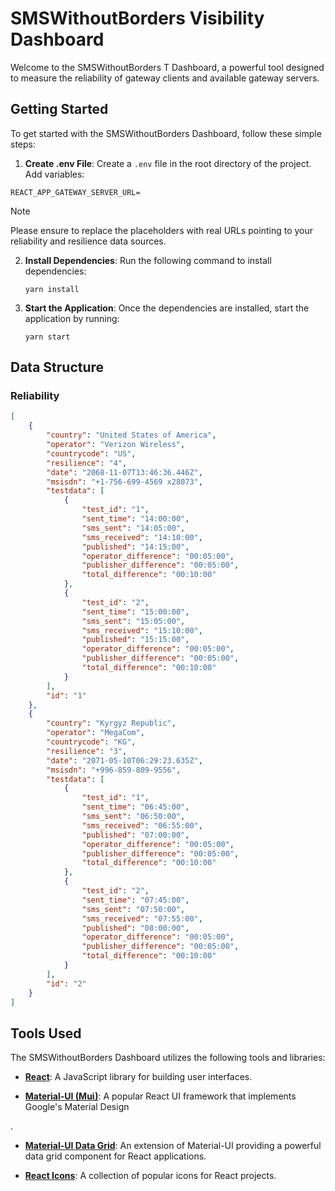 # SMSWithoutBorders Visibility Dashboard

Welcome to the SMSWithoutBorders T Dashboard, a powerful tool designed to measure the reliability of gateway clients and available gateway servers.

## Getting Started

To get started with the SMSWithoutBorders Dashboard, follow these simple steps:

1. **Create .env File**: Create a `.env` file in the root directory of the project. Add variables:

```
REACT_APP_GATEWAY_SERVER_URL=
```

> [!NOTE]
> Please ensure to replace the placeholders with real URLs pointing to your reliability and resilience data sources.

2. **Install Dependencies**: Run the following command to install dependencies:

   ```
   yarn install
   ```

3. **Start the Application**: Once the dependencies are installed, start the application by running:

   ```
   yarn start
   ```

## Data Structure

### Reliability

```json
[
	{
		"country": "United States of America",
		"operator": "Verizon Wireless",
		"countrycode": "US",
		"resilience": "4",
		"date": "2068-11-07T13:46:36.446Z",
		"msisdn": "+1-756-699-4569 x28073",
		"testdata": [
			{
				"test_id": "1",
				"sent_time": "14:00:00",
				"sms_sent": "14:05:00",
				"sms_received": "14:10:00",
				"published": "14:15:00",
				"operator_difference": "00:05:00",
				"publisher_difference": "00:05:00",
				"total_difference": "00:10:00"
			},
			{
				"test_id": "2",
				"sent_time": "15:00:00",
				"sms_sent": "15:05:00",
				"sms_received": "15:10:00",
				"published": "15:15:00",
				"operator_difference": "00:05:00",
				"publisher_difference": "00:05:00",
				"total_difference": "00:10:00"
			}
		],
		"id": "1"
	},
	{
		"country": "Kyrgyz Republic",
		"operator": "MegaCom",
		"countrycode": "KG",
		"resilience": "3",
		"date": "2071-05-10T06:29:23.635Z",
		"msisdn": "+996-859-809-9556",
		"testdata": [
			{
				"test_id": "1",
				"sent_time": "06:45:00",
				"sms_sent": "06:50:00",
				"sms_received": "06:55:00",
				"published": "07:00:00",
				"operator_difference": "00:05:00",
				"publisher_difference": "00:05:00",
				"total_difference": "00:10:00"
			},
			{
				"test_id": "2",
				"sent_time": "07:45:00",
				"sms_sent": "07:50:00",
				"sms_received": "07:55:00",
				"published": "08:00:00",
				"operator_difference": "00:05:00",
				"publisher_difference": "00:05:00",
				"total_difference": "00:10:00"
			}
		],
		"id": "2"
	}
]
```

## Tools Used

The SMSWithoutBorders Dashboard utilizes the following tools and libraries:

- **[React](https://reactjs.org/)**: A JavaScript library for building user interfaces.

- **[Material-UI (Mui)](https://mui.com/material-ui/)**: A popular React UI framework that implements Google's Material Design

.

- **[Material-UI Data Grid](https://mui.com/components/data-grid/)**: An extension of Material-UI providing a powerful data grid component for React applications.

- **[React Icons](https://react-icons.github.io/react-icons/)**: A collection of popular icons for React projects.